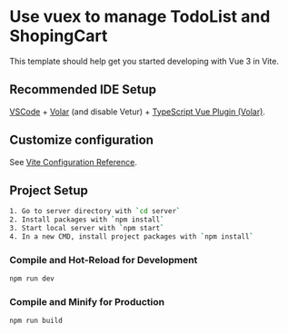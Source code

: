 # Use vuex to manage TodoList and ShopingCart

This template should help get you started developing with Vue 3 in Vite.

## Recommended IDE Setup

[VSCode](https://code.visualstudio.com/) + [Volar](https://marketplace.visualstudio.com/items?itemName=Vue.volar) (and disable Vetur) + [TypeScript Vue Plugin (Volar)](https://marketplace.visualstudio.com/items?itemName=Vue.vscode-typescript-vue-plugin).

## Customize configuration

See [Vite Configuration Reference](https://vitejs.dev/config/).

## Project Setup

```sh
1. Go to server directory with `cd server`
2. Install packages with `npm install`
3. Start local server with `npm start`
4. In a new CMD, install project packages with `npm install`
```

### Compile and Hot-Reload for Development

```sh
npm run dev
```

### Compile and Minify for Production

```sh
npm run build
```
